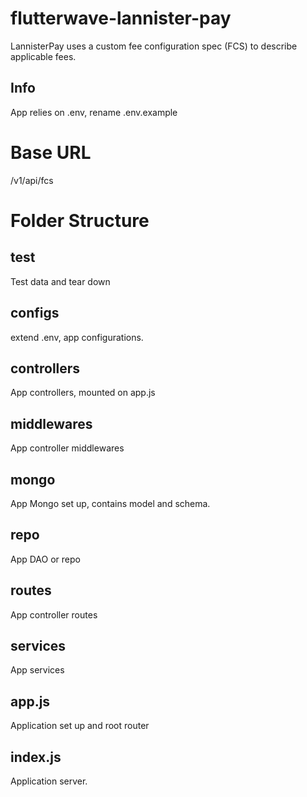 # flutterwave-lannister-pay
LannisterPay uses a custom fee configuration spec (FCS) to describe applicable fees.
## Info
App relies on .env, rename .env.example
# Base URL
/v1/api/fcs
# Folder Structure

## __test__
Test data and tear down

## configs
extend .env, app configurations.

## controllers

App controllers, mounted on app.js

## middlewares

App controller middlewares 

## mongo
App Mongo set up, contains model and schema.

## repo
App DAO or repo

## routes
App controller routes

## services
App services

## app.js
Application set up and root router

## index.js
Application server.